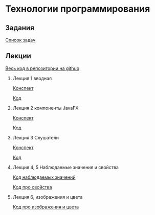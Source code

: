 # Технологии программирования

## Задания

[Список задач](tasks-interface.md)

## Лекции

[Весь код в репозитории на github](https://github.com/iposov/students-site/tree/master/21spring/prog-tech/code/src)

1. Лекция 1 вводная

    [Конспект](lecture1.md)

    [Код](https://github.com/iposov/students-site/blob/master/21spring/prog-tech/code/src/javafxexamples/JavaFXHelloWorld.java)

2. Лекция 2 компоненты JavaFX

    [Конспект](lecture2.md)
    
    [Код](https://github.com/iposov/students-site/blob/master/21spring/prog-tech/code/src/javafxexamples/ControlsAndPanes.java)

3. Лекция 3 Слушатели

   [Конспект](lecture3.md)

   [Код](https://github.com/iposov/students-site/blob/master/21spring/prog-tech/code/src/javafxexamples/ListenersExamples.java)

4. Лекция 4, 5 Наблюдаемые значения и свойства

   [Код наблюдаемых значений](https://github.com/iposov/students-site/blob/master/21spring/prog-tech/code/src/javafxexamples/ObservablesExample.java)
   
   [Код про свойства](https://github.com/iposov/students-site/blob/master/21spring/prog-tech/code/src/javafxexamples/ObservablesInTheInterfaceExample.java)

6. Лекция 6, изображения и цвета
   
    [Код про изображения и цвета](https://github.com/iposov/students-site/blob/master/21spring/prog-tech/code/src/javafxexamples/ImagesExample.java)
